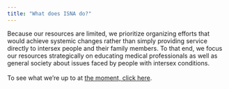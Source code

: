 ```yaml
---
title: "What does ISNA do?"
---
```


Because our resources are limited, we prioritize organizing efforts that would achieve systemic changes rather than simply providing service directly to intersex people and their family members. To that end, we focus our resources strategically on educating medical professionals as well as general society about issues faced by people with intersex conditions.<br><br>To see what we&#8217;re up to at [the moment, click here][1].

 [1]: /news/uptoMay2005
